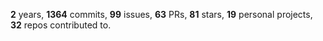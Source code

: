 **2** years, **1364** commits, **99** issues, **63** PRs, **81** stars, **19** personal projects, **32** repos contributed to.
